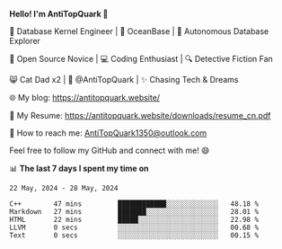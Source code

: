 
**Hello! I'm AntiTopQuark 👋**

🔧 Database Kernel Engineer | 🌊 OceanBase | 🤖 Autonomous Database Explorer

🌱 Open Source Novice | 💻 Coding Enthusiast | 🔍 Detective Fiction Fan

😸 Cat Dad x2 | 🎉 @AntiTopQuark | ✨ Chasing Tech & Dreams

🌐 My blog: https://antitopquark.website/

📄 My Resume: https://antitopquark.website/downloads/resume_cn.pdf

📧 How to reach me: AntiTopQuark1350@outlook.com

Feel free to follow my GitHub and connect with me! 😄

📊 **The last 7 days I spent my time on** 

<!--START_SECTION:waka-->
```text
22 May, 2024 - 28 May, 2024

C++        47 mins         ████████████░░░░░░░░░░░░░   48.18 % 
Markdown   27 mins         ███████░░░░░░░░░░░░░░░░░░   28.01 % 
HTML       22 mins         █████░░░░░░░░░░░░░░░░░░░░   22.98 % 
LLVM       0 secs          ░░░░░░░░░░░░░░░░░░░░░░░░░   00.68 % 
Text       0 secs          ░░░░░░░░░░░░░░░░░░░░░░░░░   00.15 %
```
<!--END_SECTION:waka-->


